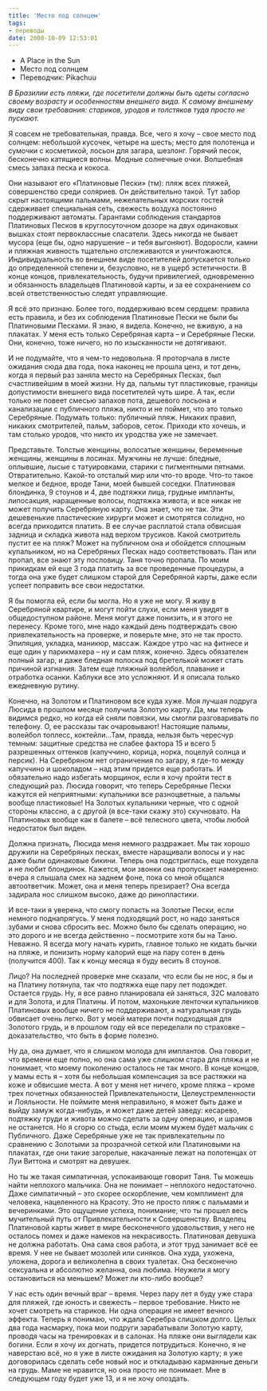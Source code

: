 ```yaml
---
title: 'Место под солнцем'
tags:
- переводы
date: 2008-10-09 12:53:01
---
```


* A Place in the Sun
* Место под солнцем
* Переводчик: Pikachuu


_В Бразилии есть пляжи, где посетители должны быть одеты согласно своему возрасту и особенностям внешнего вида. К самому внешнему виду свои требования: стариков, уродов и толстяков туда просто не пускают._

Я совсем не требовательная, правда. Все, чего я хочу – свое место под солнцем: небольшой кусочек, четыре на шесть; место для полотенца и сумочки с косметикой, лосьон для загара, шезлонг. Горячий песок, бесконечно катящиеся волны. Модные солнечные очки. Волшебная смесь запаха песка и кокоса.

Они называют его «Платиновые Пески» (тм): пляж всех пляжей, совершенство среди соляриев. Он действительно такой. Тут забор скрыт настоящими пальмами, нежелательных морских гостей сдерживает специальная сеть, свежесть воздуха постоянно поддерживают автоматы. Гарантами соблюдения стандартов Платиновых Песков в круглосуточном дозоре на двух одинаковых вышках стоят первоклассные спасатели. Здесь никогда не бывает мусора (еще бы, одно нарушение – и тебя выгоняют). Водоросли, камни и пляжная живность тщательно отслеживаются и уничтожаются. Индивидуальность во внешнем виде посетителей допускается только до определенной степени и, безусловно, не в ущерб эстетичности. В конце концов, привлекательность, будучи привилегией, одновременно и обязанность владельцев Платиновой карты, и за ее сохранением со всей ответственностью следят управляющие.

Я всё это признаю. Более того, поддерживаю всем сердцем: правила есть правила, и без их соблюдения Платиновые Пески не были бы Платиновыми Песками. Я знаю, я видела. Конечно, не вживую, а на плакатах. У меня есть только Серебряная карта – и Серебряные Пески. Они, конечно, тоже ничего, но по изысканности не дотягивают.

И не подумайте, что я чем-то недовольна. Я проторчала в листе ожидания сюда два года, пока наконец не прошла ценз, и тот день, когда я первый раз заняла место на Серебряных Песках, был счастливейшим в моей жизни. Ну да, пальмы тут пластиковые, границы допустимости внешнего вида посетителей чуть шире. А так, если только не повеет смесью запахов пота, дешевого лосьона и канализации с публичного пляжа, никто и не поймет, что это только Серебряные. Подумать только: публичный пляж. Никаких правил, никаких смотрителей, пальм, заборов, сеток. Приходи кто хочешь, и там столько уродов, что никто их уродства уже не замечает.

Представьте. Толстые женщины, волосатые женщины, беременные женщины, женщины в лосинах. Мужчины не лучше: бледные, оплывшие, лысые с татуировками, старики с пигментными пятнами. Отвратительно. Какой-то отсталый мир или что-то вроде. Что-то такое мелкое и бедное, вроде Тани, моей бывшей соседки. Платиновая блондинка, 9 стоунов и 4, две подтяжки лица, грудные импланты, липосакция, наращенные волосы, подтяжка живота, и все никак не может получить Серебряную карту. Она знает, что не так. Эти дешевенькие пластические хирурги может и смотрятся солидно, но всегда приходится платить. В ее случае расплатой стала обвисшая задница и складка живота над верхом трусиков. Какой смотритель пустит ее на пляж? Может на публичном она и обойдется сплошным купальником, но на Серебряных Песках надо соответствовать. Пан или пропал, все знают эту пословицу. Таня точно пропала. По моим прикидкам ей еще 3 года платить за все проведенные процедуры, а тогда она уже будет слишком старой для Серебряной карты, даже если успеет поправить все свои недостатки.

Я бы помогла ей, если бы могла. Но я уже не могу. Я живу в Серебряной квартире, и могут пойти слухи, если меня увидят в общедоступном районе. Меня могут даже понизить, и я этого не перенесу. Кроме того, мне надо каждый день подтверждать свою привлекательность на проверке, и поверьте мне, это не так просто. Эпиляция, укладка, маникюр, массаж. Каждое утро час на фитнесе и еще один у парикмахера – ну и сам пляж, конечно. Здесь обязателен полный загар, и даже бледная полоска под бретелькой может стать причиной изгнания. Затем еще пляжный волейбол, плавание и отработка осанки. Каблуки все это усложняют. И я описала только ежедневную рутину.

Конечно, на Золотом и Платиновом все куда хуже. Моя лучшая подруга Люсида в прошлом месяце получила Золотую карту. Да, мы теперь видимся редко, но когда ей сняли повязки, мы смогли разговаривать по телефону. О, ее рассказы так очаровывают! Настоящие пальмы, волейбол топлесс, коктейли…Там, правда, нельзя быть чересчур темным: защитные средства не слабее фактора 15 и всего 5 разрешенных оттенков (капуччино, корица, норка, поцелуй солнца и персик). На Серебряном нет ограничения по загару, я где-то между капуччино и шоколадом – над этим придется еще работать. И обязательно надо избегать морщинок, если я хочу пройти тест в следующий раз. Люсида говорит, что теперь Серебряные Пески кажутся ей неприятными: купальники все разноцветные, а пальмы вообще пластиковые! На Золотых купальники черные, что с одной стороны классно, а с другой (я все-таки скажу это) скучновато. На Платиновых вообще как в балете – всё телесного цвета, чтобы любой недостаток был виден.

Должна признать, Люсида меня немного раздражает. Мы так хорошо дружили на Серебряных песках, вместе наращивали волосы и у нас даже были одинаковые бикини. Теперь она подстриглась, еще похудела и не любит блондинок. Кажется, мои звонки она пропускает намеренно: вчера я слышала смех на заднем фоне, пока со мной общался автоответчик. Может, она и меня теперь презирает? Она всегда задирала нос слишком высоко, даже до ринопластики.

И все-таки я уверена, что смогу попасть на Золотые Пески, если немного поднапрягусь. У меня подходящий рост, но надо заняться зубами и снова сбросить вес. Можно было бы сделать операцию, но это дорого и не всегда действенно – посмотрите хотя бы на Таню. Неважно. Я всегда могу начать курить, главное только не кидать бычки на пляже, и понизить норму калорий еще на пару сотен в день (получится 400). Так к концу месяца я буду весить 8 стоунов.

Лицо? На последней проверке мне сказали, что если бы не нос, я бы и на Платину потянула, так что подтяжка еще пару лет подождет. Остается грудь. Ну, я все равно планировала ей заняться, 32С маловато и для Золота, и для Платины. И потом, махонькие ленточки купальников Платиновых вообще ничего не поддерживают, а натуральная грудь обвисает очень легко. Вот у моей матери почти подходящая для Золотого грудь, и в прошлом году ей все переделали по страховке – доказательство, что быть в форме полезно.

Ну да, она думает, что я слишком молода для имплантов. Она говорит, что времени еще полно, но она сама уже слишком стара для пляжа и не понимает, что моему поколению осталось не так много. В конце концов, у мамы есть я – хотя бы небольшая компенсация за все растяжки на коже и обвисшие места. А вот у меня нет ничего, кроме пляжа – кроме трех почетных обязанностей Привлекательности, Целеустремленности и Лояльности. Не поймите меня неправильно, я может быть даже и выйду замуж когда-нибудь, и может даже детей заведу: кесарево, подтяжку груди и живота можно сделать за одну операцию, и шрамов не останется. Но я сгорю со стыда, если моим мужем будет мальчик с Публичного. Даже Серебряные уже не так привлекательны по сравнению с Золотыми за прозрачной сеткой или Платиновыми на плакатах, где они такие загорелые, накачанные лежат на полотенцах от Луи Виттона и смотрят на девушек.

Но ты же такая симпатичная, успокаивающе говорит Таня. Ты можешь найти неплохого мальчика. Она не понимает – неплохого недостаточно. Даже симпатичный – это скорее оскорбление, чем комплимент для человека, нацеленного на Красоту. Это не просто пляж с пальмами и вечеринками. Это ощущение успеха, понимание, что ты прошел весь мучительный путь от Привлекательности к Совершенству. Владелец Платиновой карты живет в мире бесконечного удовольствия, у него не осталось помех и даже намеков на некрасивость. Платиновая девушка не должна работать. Она сама своя работа, и этот труд занимает всё ее время. У нее не бывает мозолей или синяков. Она худа, ухожена, уложена, дорога и великолепна в своих туалетах. Она бесконечно сексуальна и абсолютно желанна, она любима. Неужели я могу остановиться на меньшем? Может ли кто-либо вообще?

У нас есть один вечный враг – время. Через пару лет я буду уже стара для пляжей, где юность и свежесть – первое требование. Никто не хочет смотреть на стариков. Ни одна операция не имеет вечного эффекта. Теперь я понимаю, что ждала Серебра слишком долго. Целых два года насмарку, пока мои подруги зарабатывали Золотую карту, проводя часы на тренировках и в салонах. На пляже они выглядели как богини. Если я хочу их догнать, придется потрудиться. Конечно, я не наверстаю всё, но я уже в листе ожидания на Золотую карту; я уже договорилась сделать себе новый нос и откладываю карманные деньги на грудь. Маме не нравится, но она просто не понимает. Мне в следующем году будет уже 13, и я не хочу опоздать.

